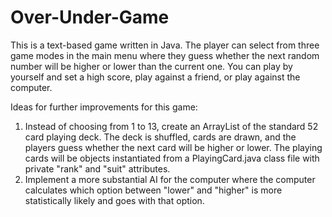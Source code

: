 # Over-Under-Game
This is a text-based game written in Java. The player can select from three game modes in the main menu where they guess whether the next random number will be higher or lower than the current one. You can play by yourself and set a high score, play against a friend, or play against the computer.  

Ideas for further improvements for this game: 
1) Instead of choosing from 1 to 13, create an ArrayList of the standard 52 card playing deck. The deck is shuffled, cards are drawn, and the players guess
   whether the next card will be higher or lower. The playing cards will be objects instantiated from a PlayingCard.java class file with private "rank" and 
   "suit" attributes. 
2) Implement a more substantial AI for the computer where the computer calculates which option between "lower" and "higher" is more statistically
   likely and goes with that option.   
